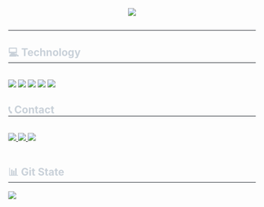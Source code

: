 <div align= "center">
    <img src="https://capsule-render.vercel.app/api?type=wave&color=001299&height=240&text=TechWonLee&animation=blinking&fontColor=ffffff&fontSize=90" />
    </div>
    <div style="text-align: left;"> 
    <h2 style="border-bottom: 1px solid #21262d; color: #c9d1d9;">  </h2>  
    <div style="font-weight: 700; font-size: 15px; text-align: left; color: #c9d1d9;">  </div> 
    </div>
    <div style="text-align: left;">
    <h2 style="border-bottom: 1px solid #21262d; color: #c9d1d9;">  💻 Technology</h2> <br> 
    <div style="margin: ; text-align: left;" "text-align: left;"> <img src="https://img.shields.io/badge/Linux-FCC624?style=for-the-badge&logo=Linux&logoColor=white">
          <img src="https://img.shields.io/badge/Java-007396?style=for-the-badge&logo=Java&logoColor=white">
          <img src="https://img.shields.io/badge/Spring-6DB33F?style=for-the-badge&logo=Spring&logoColor=white">
          <img src="https://img.shields.io/badge/Javascript-F7DF1E?style=for-the-badge&logo=Javascript&logoColor=white">
          <img src="https://img.shields.io/badge/MySQL-4479A1?style=for-the-badge&logo=MySQL&logoColor=white">
          <br/></div>
    </div>
    <div style="text-align: left;">
    <h2 style="border-bottom: 1px solid #21262d; color: #c9d1d9;"> 📞 Contact</h2> <br> 
    <div style="text-align: left;"> <a href=https://won-coding-051.tistory.com/> <img src="https://img.shields.io/badge/Tistory-000000?style=for-the-badge&logo=Tistory&logoColor=white&link=https://won-coding-051.tistory.com/"> </a>
         <a href=https://fog-attempt-b73.notion.site/Won-Lee-044aa7d1b6d64f5dbb1dac67752880e0?pvs=4> <img src="https://img.shields.io/badge/Notion-000000?style=for-the-badge&logo=Notion&logoColor=white&link=https://fog-attempt-b73.notion.site/Won-Lee-044aa7d1b6d64f5dbb1dac67752880e0?pvs=4"> </a>
         <a href=mailto:dldnjs0313@gmail.com> <img src="https://img.shields.io/badge/Gmail-EA4335?style=for-the-badge&logo=Gmail&logoColor=white&link=mailto:dldnjs0313@gmail.com"> </a>
          </div>  <br> 
    <div style="text-align: left;">  </div> 
    </div>
    <div style="text-align: left;"> 
    <h2 style="border-bottom: 1px solid #21262d; color: #c9d1d9;">  📊 Git State</h2> <div style="text-align: left;"> <img src="https://github-readme-stats.vercel.app/api/top-langs/?username=TechWonLee&layout=compact&bg_color=180,00000000,00000000&title_color=ffffff&text_color=ffffff"
           /> </div> 
    </div>
    
